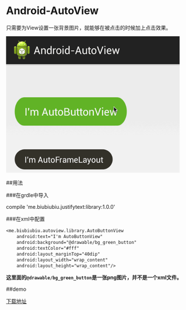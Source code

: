 # Android-AutoView

只需要为View设置一张背景图片，就能够在被点击的时候加上点击效果。

![](./slide.gif)

##用法

###在grdle中导入

compile 'me.biubiubiu.justifytext:library:1.0.0'

###在xml中配置

    <me.biubiubiu.autoview.library.AutoButtonView
        android:text="I'm AutoButtonView"
        android:background="@drawable/bg_green_button"
        android:textColor="#fff"
        android:layout_marginTop="40dip"
        android:layout_width="wrap_content"
        android:layout_height="wrap_content"/>
       
       
**这里面的`@drawable/bg_green_button`是一张png图片，并不是一个xml文件。**

##demo

[下载地址](http://pan.baidu.com/s/1eQiTHM6)
